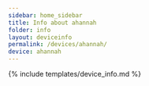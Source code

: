 ```yaml
---
sidebar: home_sidebar
title: Info about ahannah
folder: info
layout: deviceinfo
permalink: /devices/ahannah/
device: ahannah
---
```

{% include templates/device_info.md %}
